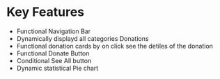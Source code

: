 # Key Features

- Functional Navigation Bar
- Dynamically displayd all categories Donations
- Functional donation cards by on click see the detiles of the donation
- Functional Donate Button
- Conditional See All button
- Dynamic statistical Pie chart